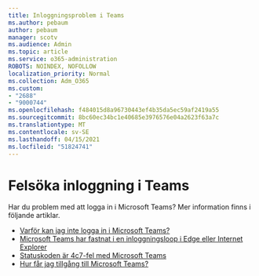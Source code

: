 ```yaml
---
title: Inloggningsproblem i Teams
ms.author: pebaum
author: pebaum
manager: scotv
ms.audience: Admin
ms.topic: article
ms.service: o365-administration
ROBOTS: NOINDEX, NOFOLLOW
localization_priority: Normal
ms.collection: Adm_O365
ms.custom:
- "2688"
- "9000744"
ms.openlocfilehash: f484015d8a96730443ef4b35da5ec59af2419a55
ms.sourcegitcommit: 8bc60ec34bc1e40685e3976576e04a2623f63a7c
ms.translationtype: MT
ms.contentlocale: sv-SE
ms.lasthandoff: 04/15/2021
ms.locfileid: "51824741"
---
```

# <a name="troubleshooting-teams-sign-in"></a>Felsöka inloggning i Teams 

Har du problem med att logga in i Microsoft Teams? Mer information finns i följande artiklar.

- [Varför kan jag inte logga in i Microsoft Teams?](https://support.office.com/article/a02f683b-61a3-4008-9447-ee60c5593b0f)
- [Microsoft Teams har fastnat i en inloggningsloop i Edge eller Internet Explorer](https://docs.microsoft.com/microsoftteams/troubleshoot/teams-sign-in/sign-in-loop)
- [Statuskoden är 4c7-fel med Microsoft Teams](https://support.microsoft.com/help/4041047/modern-authentication-failed-here-status-code-is-4c7-when-signing-in-t)
- [Hur får jag tillgång till Microsoft Teams?](https://support.office.com/article/how-do-i-get-access-to-microsoft-teams-fc7f1634-abd3-4f26-a597-9df16e4ca65b)